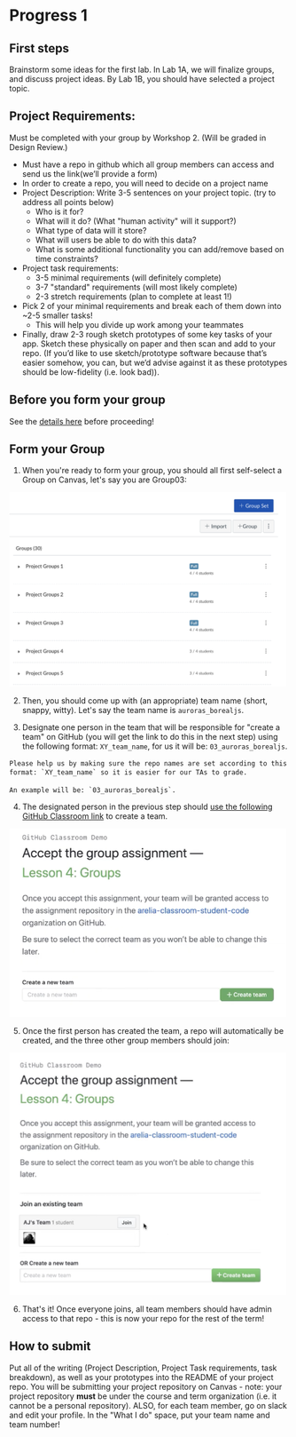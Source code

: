 # Progress 1

## First steps

Brainstorm some ideas for the first lab.
In Lab 1A, we will finalize groups, and discuss project ideas.
By Lab 1B, you should have selected a project topic. 

## Project Requirements:

Must be completed with your group by Workshop 2. (Will be graded in Design Review.)

- Must have a repo in github which all group members can access and send us the link(we’ll provide a form)
- In order to create a repo, you will need to decide on a project name
- Project Description: Write 3-5 sentences on your project topic. (try to address all points below)
    - Who is it for?
    - What will it do? (What "human activity" will it support?)
    - What type of data will it store?
    - What will users be able to do with this data?
    - What is some additional functionality you can add/remove based on time constraints?
- Project task requirements:
    - 3-5 minimal requirements (will definitely complete)
    - 3-7 "standard" requirements (will most likely complete)
    - 2-3 stretch requirements (plan to complete at least 1!)
- Pick 2 of your minimal requirements and break each of them down into ~2-5 smaller tasks!
    - This will help you divide up work among your teammates
- Finally, draw 2-3 rough sketch prototypes of some key tasks of your app. Sketch these physically on paper and then scan and add to your repo. (If you’d like to use sketch/prototype software because that’s easier somehow, you can, but we’d advise against it as these prototypes should be low-fidelity (i.e. look bad)).

## Before you form your group

See the [details here](team_formation) before proceeding!

## Form your Group

1. When you're ready to form your group, you should all first self-select a Group on Canvas, let's say you are Group03:

<img src="images/canvas_groups.png" width="500px">

2. Then, you should come up with (an appropriate) team name (short, snappy, witty). Let's say the team name is `auroras_borealjs`.

3. Designate one person in the team that will be responsible for "create a team" on GitHub (you will get the link to do this in the next step) using the following format: `XY_team_name`, for us it will be: `03_auroras_borealjs`.

```{tip}
Please help us by making sure the repo names are set according to this format: `XY_team_name` so it is easier for our TAs to grade. 

An example will be: `03_auroras_borealjs`.
```

4. The designated person in the previous step should [use the following GitHub Classroom link](https://classroom.github.com/a/MohHZSau) to create a team.

<img src="images/first_person_in_group.png" width="500px">

5. Once the first person has created the team, a repo will automatically be created, and the three other group members should join:

<img src="images/other_group_members.png" width="500px">

6. That's it! Once everyone joins, all team members should have admin access to that repo - this is now your repo for the rest of the term!

## How to submit

Put all of the writing (Project Description, Project Task requirements, task breakdown), as well as your prototypes into the README of your project repo.
You will be submitting your project repository on Canvas - note: your project repository **must** be under the course and term organization (i.e. it cannot be a personal repository).
ALSO, for each team member, go on slack and edit your profile. In the "What I do" space, put your team name and team number!
